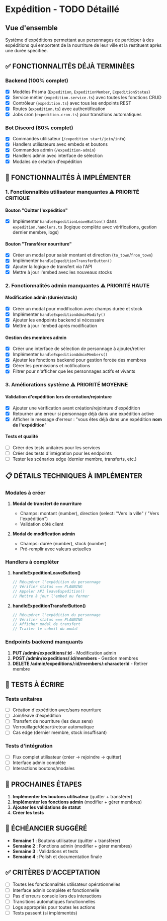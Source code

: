 # Expédition - TODO Détaillé

## Vue d'ensemble
Système d'expéditions permettant aux personnages de participer à des expéditions qui emportent de la nourriture de leur ville et la restituent après une durée spécifiée.

## ✅ FONCTIONNALITÉS DÉJÀ TERMINÉES

### Backend (100% complet)
- [x] Modèles Prisma (`Expedition`, `ExpeditionMember`, `ExpeditionStatus`)
- [x] Service métier (`expedition.service.ts`) avec toutes les fonctions CRUD
- [x] Contrôleur (`expedition.ts`) avec tous les endpoints REST
- [x] Routes (`expedition.ts`) avec authentification
- [x] Jobs cron (`expedition.cron.ts`) pour transitions automatiques

### Bot Discord (80% complet)
- [x] Commandes utilisateur (`/expedition start/join/info`)
- [x] Handlers utilisateurs avec embeds et boutons
- [x] Commandes admin (`/expedition-admin`)
- [x] Handlers admin avec interface de sélection
- [x] Modales de création d'expédition

## 🔄 FONCTIONNALITÉS À IMPLÉMENTER

### 1. Fonctionnalités utilisateur manquantes ⚠️ **PRIORITÉ CRITIQUE**

#### Bouton "Quitter l'expédition"
- [x] Implémenter `handleExpeditionLeaveButton()` dans `expedition.handlers.ts` (logique complète avec vérifications, gestion dernier membre, logs)

#### Bouton "Transférer nourriture" 
- [x] Créer un modal pour saisir montant et direction (`to_town`/`from_town`)
- [x] Implémenter `handleExpeditionTransferButton()` 
- [x] Ajouter la logique de transfert via l'API
- [x] Mettre à jour l'embed avec les nouveaux stocks

### 2. Fonctionnalités admin manquantes ⚠️ **PRIORITÉ HAUTE**

#### Modification admin (durée/stock)
- [x] Créer un modal pour modification avec champs durée et stock
- [x] Implémenter `handleExpeditionAdminModify()`
- [x] Ajouter les endpoints backend si nécessaire
- [x] Mettre à jour l'embed après modification

#### Gestion des membres admin
- [x] Créer une interface de sélection de personnage à ajouter/retirer
- [x] Implémenter `handleExpeditionAdminMembers()`
- [x] Ajouter les fonctions backend pour gestion forcée des membres
- [x] Gérer les permissions et notifications
- [x] Filtrer pour n'afficher que les personnages actifs et vivants

### 3. Améliorations système ⚠️ **PRIORITÉ MOYENNE**

#### Validation d'expédition lors de création/rejointure
- [x] Ajouter une vérification avant création/rejointure d'expédition
- [x] Retourner une erreur si personnage déjà dans une expédition active
- [x] Afficher le message d'erreur : "vous êtes déjà dans une expédition **nom de l'expédition**"

#### Tests et qualité
- [ ] Créer des tests unitaires pour les services
- [ ] Créer des tests d'intégration pour les endpoints
- [ ] Tester les scénarios edge (dernier membre, transferts, etc.)

## 📋 DÉTAILS TECHNIQUES À IMPLÉMENTER

### Modales à créer
1. **Modal de transfert de nourriture**
   - Champs: montant (number), direction (select: "Vers la ville" / "Vers l'expédition")
   - Validation côté client

2. **Modal de modification admin**
   - Champs: durée (number), stock (number)
   - Pré-remplir avec valeurs actuelles

### Handlers à compléter
1. **handleExpeditionLeaveButton()**
   ```typescript
   // Récupérer l'expédition du personnage
   // Vérifier status === PLANNING
   // Appeler API leaveExpedition()
   // Mettre à jour l'embed ou fermer
   ```

2. **handleExpeditionTransferButton()**
   ```typescript
   // Récupérer l'expédition du personnage  
   // Vérifier status === PLANNING
   // Afficher modal de transfert
   // Traiter le submit du modal
   ```

### Endpoints backend manquants
1. **PUT /admin/expeditions/:id** - Modification admin
2. **POST /admin/expeditions/:id/members** - Gestion membres
3. **DELETE /admin/expeditions/:id/members/:characterId** - Retirer membre

## 🧪 TESTS À ÉCRIRE

### Tests unitaires
- [ ] Création d'expédition avec/sans nourriture
- [ ] Join/leave d'expédition
- [ ] Transfert de nourriture (les deux sens)
- [ ] Verrouillage/départ/retour automatique
- [ ] Cas edge (dernier membre, stock insuffisant)

### Tests d'intégration
- [ ] Flux complet utilisateur (créer → rejoindre → quitter)
- [ ] Interface admin complète
- [ ] Interactions boutons/modales

## 🎯 PROCHAINES ÉTAPES

1. **Implémenter les boutons utilisateur** (quitter + transférer)
2. **Implémenter les fonctions admin** (modifier + gérer membres)
3. **Ajouter les validations de statut**
4. **Créer les tests**

## 📅 ÉCHÉANCIER SUGGÉRÉ

- **Semaine 1** : Boutons utilisateur (quitter + transférer)
- **Semaine 2** : Fonctions admin (modifier + gérer membres)  
- **Semaine 3** : Validations et tests
- **Semaine 4** : Polish et documentation finale

## ✅ CRITÈRES D'ACCEPTATION

- [ ] Toutes les fonctionnalités utilisateur opérationnelles
- [ ] Interface admin complète et fonctionnelle
- [ ] Pas d'erreurs console lors des interactions
- [ ] Transitions automatiques fonctionnelles
- [ ] Logs appropriés pour toutes les actions
- [ ] Tests passent (si implémentés)

